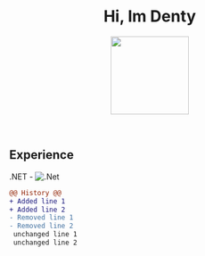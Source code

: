 <h1 align="center">
Hi, Im Denty </h1>

<p align=center>
  <img src="https://cdn3.emoji.gg/emojis/8807-sao-alicesip.png" height="140" width="140" />
</p>

<br>

<h2 align="left"">Experience</h2>
<p>
  .NET - <img src="https://img.shields.io/badge/.NET-5C2D91?style=for-the-badge&logo=.net&logoColor=white" alt=".Net">
</p>


  
```diff
@@ History @@
+ Added line 1
+ Added line 2
- Removed line 1
- Removed line 2
 unchanged line 1
 unchanged line 2
```
